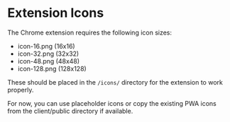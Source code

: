 # Extension Icons

The Chrome extension requires the following icon sizes:
- icon-16.png (16x16)
- icon-32.png (32x32) 
- icon-48.png (48x48)
- icon-128.png (128x128)

These should be placed in the `/icons/` directory for the extension to work properly.

For now, you can use placeholder icons or copy the existing PWA icons from the client/public directory if available.
